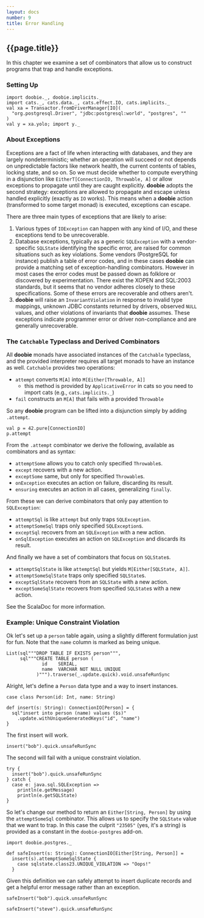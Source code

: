 ```yaml
---
layout: docs
number: 9
title: Error Handling
---
```


## {{page.title}}

In this chapter we examine a set of combinators that allow us to construct programs that trap and handle exceptions.

### Setting Up

```tut:silent
import doobie._, doobie.implicits._
import cats._, cats.data._, cats.effect.IO, cats.implicits._
val xa = Transactor.fromDriverManager[IO](
  "org.postgresql.Driver", "jdbc:postgresql:world", "postgres", ""
)
val y = xa.yolo; import y._
```

### About Exceptions

Exceptions are a fact of life when interacting with databases, and they are largely nondeterministic; whether an operation will succeed or not depends on unpredictable factors like network health, the current contents of tables, locking state, and so on. So we must decide whether to compute everything in a disjunction like `EitherT[ConnectionIO, Throwable, A]` or allow exceptions to propagate until they are caught explicitly. **doobie** adopts the second strategy: exceptions are allowed to propagate and escape unless handled explicitly (exactly as `IO` works). This means when a **doobie** action (transformed to some target monad) is executed, exceptions can escape.

There are three main types of exceptions that are likely to arise:

1. Various types of `IOException` can happen with any kind of I/O, and these exceptions tend to be unrecoverable.
1. Database exceptions, typically as a generic `SQLException` with a vendor-specific `SQLState` identifying the specific error, are raised for common situations such as key violations. Some vendors (PostgreSQL for instance) publish a table of error codes, and in these cases **doobie** can provide a matching set of exception-handling combinators. However in most cases the error codes must be passed down as folklore or discovered by experimentation. There exist the XOPEN and SQL:2003 standards, but it seems that no vendor adheres closely to these specifications. Some of these errors are recoverable and others aren't.
1. **doobie** will raise an `InvariantViolation` in response to invalid type mappings, unknown JDBC constants returned by drivers, observed `NULL` values, and other violations of invariants that **doobie** assumes. These exceptions indicate programmer error or driver non-compliance and are generally unrecoverable.

### The `Catchable` Typeclass and Derived Combinators

All **doobie** monads have associated instances of the `Catchable` typeclass, and the provided interpreter requires all target monads to have an instance as well. `Catchable` provides two operations:

- `attempt` converts `M[A]` into `M[Either[Throwable, A]]`
  - this method is provided by `ApplicativeError` in cats so you need to import cats (e.g., `cats.implicits._`)
- `fail` constructs an `M[A]` that fails with a provided `Throwable`

So any **doobie** program can be lifted into a disjunction simply by adding `.attempt`.

```tut
val p = 42.pure[ConnectionIO]
p.attempt
```

From the `.attempt` combinator we derive the following, available as combinators and as syntax:

- `attemptSome` allows you to catch only specified `Throwable`s.
- `except` recovers with a new action.
- `exceptSome` same, but only for specified `Throwable`s.
- `onException` executes an action on failure, discarding its result.
- `ensuring` executes an action in all cases, generalizing `finally`.

From these we can derive combinators that only pay attention to `SQLException`:

- `attemptSql` is like `attempt` but only traps `SQLException`.
- `attemptSomeSql` traps only specified `SQLException`s.
- `exceptSql` recovers from an `SQLException` with a new action.
- `onSqlException` executes an action on `SQLException` and discards its result.

And finally we have a set of combinators that focus on `SQLState`s.

- `attemptSqlState` is like `attemptSql` but yields `M[Either[SQLState, A]]`.
- `attemptSomeSqlState` traps only specified `SQLState`s.
- `exceptSqlState` recovers from an `SQLState` with a new action.
- `exceptSomeSqlState`  recovers from specified `SQLState`s with a new action.

See the ScalaDoc for more information.

### Example: Unique Constraint Violation

Ok let's set up a `person` table again, using a slightly different formulation just for fun. Note that the `name` column is marked as being unique.

```tut
List(sql"""DROP TABLE IF EXISTS person""",
     sql"""CREATE TABLE person (
             id    SERIAL,
             name  VARCHAR NOT NULL UNIQUE
           )""").traverse(_.update.quick).void.unsafeRunSync
```

Alright, let's define a `Person` data type and a way to insert instances.


```tut:silent
case class Person(id: Int, name: String)

def insert(s: String): ConnectionIO[Person] = {
  sql"insert into person (name) values ($s)"
    .update.withUniqueGeneratedKeys("id", "name")
}
```

The first insert will work.

```tut
insert("bob").quick.unsafeRunSync
```

The second will fail with a unique constraint violation.

```tut
try {
  insert("bob").quick.unsafeRunSync
} catch {
  case e: java.sql.SQLException =>
    println(e.getMessage)
    println(e.getSQLState)
}
```

So let's change our method to return an `Either[String, Person]` by using the `attemptSomeSql` combinator. This allows us to specify the `SQLState` value that we want to trap. In this case the culprit `"23505"` (yes, it's a string) is provided as a constant in the `doobie-postgres` add-on.


```tut:silent
import doobie.postgres._

def safeInsert(s: String): ConnectionIO[Either[String, Person]] =
  insert(s).attemptSomeSqlState {
    case sqlstate.class23.UNIQUE_VIOLATION => "Oops!"
  }
```

Given this definition we can safely attempt to insert duplicate records and get a helpful error message rather than an exception.


```tut
safeInsert("bob").quick.unsafeRunSync

safeInsert("steve").quick.unsafeRunSync
```
